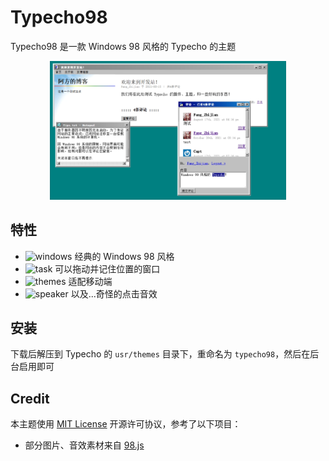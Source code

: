 # Typecho98
Typecho98 是一款 Windows 98 风格的 Typecho 的主题

<p align=center>
    <img alt="screenshot" src="/screenshot.png" width="75%"/>
</p>

## 特性

- ![windows](https://raw.githubusercontent.com/1j01/98/refs/heads/master/images/icons/windows-16x16-1bpp.png) 经典的 Windows 98 风格
- ![task](https://raw.githubusercontent.com/1j01/98/master/images/icons/task-16x16.png) 可以拖动并记住位置的窗口
- ![themes](https://raw.githubusercontent.com/1j01/98/refs/heads/master/images/icons/themes-16x16.png) 适配移动端
- ![speaker](https://raw.githubusercontent.com/1j01/98/refs/heads/master/images/icons/speaker-16x16.png) 以及...奇怪的点击音效

## 安装

下载后解压到 Typecho 的 `usr/themes` 目录下，重命名为 `typecho98`，然后在后台启用即可

## Credit

本主题使用 [MIT License](https://choosealicense.com/licenses/mit/) 开源许可协议，参考了以下项目：

- 部分图片、音效素材来自 [98.js](https://github.com/1j01/98/)

